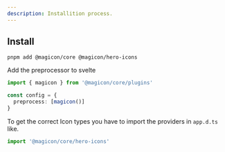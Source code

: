 ```yaml
---
description: Installition process.
---
```


## Install
```
pnpm add @magicon/core @magicon/hero-icons
```
Add the preprocessor to svelte
```ts file=svelte.config.js
import { magicon } from '@magicon/core/plugins'

const config = {
  preprocess: [magicon()]
}
```
To get the correct Icon types you have to import the providers in `app.d.ts` like.
```ts file=app.d.ts
import '@magicon/core/hero-icons'
```